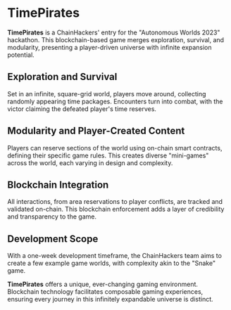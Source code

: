 # **TimePirates**

**TimePirates** is a ChainHackers' entry for the "Autonomous Worlds 2023" hackathon. This blockchain-based game merges exploration, survival, and modularity, presenting a player-driven universe with infinite expansion potential.

## **Exploration and Survival**

Set in an infinite, square-grid world, players move around, collecting randomly appearing time packages. Encounters turn into combat, with the victor claiming the defeated player's time reserves.

## **Modularity and Player-Created Content**

Players can reserve sections of the world using on-chain smart contracts, defining their specific game rules. This creates diverse "mini-games" across the world, each varying in design and complexity.

## **Blockchain Integration**

All interactions, from area reservations to player conflicts, are tracked and validated on-chain. This blockchain enforcement adds a layer of credibility and transparency to the game.

## **Development Scope**

With a one-week development timeframe, the ChainHackers team aims to create a few example game worlds, with complexity akin to the "Snake" game.

**TimePirates** offers a unique, ever-changing gaming environment. Blockchain technology facilitates composable gaming experiences, ensuring every journey in this infinitely expandable universe is distinct.
